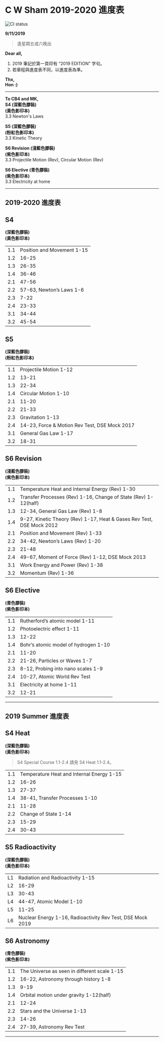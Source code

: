 # C W Sham 2019-2020 進度表 
![CI status](https://img.shields.io/badge/CWSHAM%20-Physics-00b2b4.svg)

**9/11/2019**
> 逢星期五或六晚出

**Dear all,**

1. 2019 筆記於第一頁印有 “2019 EDITION” 字句。   
2. 若章程與進度表不同，以進度表為準。  

**Thx,** <br>
**Hon :)**

***

**To CB4 and MK,**  
**S4 (深藍色膠裝)**  
**(黃色影印本)**  
3.3 Newton's Laws

**S5 (深藍色膠裝)**  
**(粉紅色影印本)**  
3.3 Kinetic Theory

**S6 Revision (淺藍色膠裝)**  
**(紫色影印本)**  
3.3 Projectile Motion (Rev), Circular Motion (Rev)

**S6 Elective (青色膠裝)**  
**(紫色影印本)**  
3.3 Electricity at home

***

## 2019-2020 進度表

## S4
**(深藍色膠裝)** <br>
**(黃色影印本)** <br>

|||
|:-|:-|
|1.1|Position and Movement 1-15|
|1.2|16-25|
|1.3|26-35|
|1.4|36-46|
|2.1|47-56|
|2.2|57-63, Newton’s Laws 1-6|
|2.3|7-22|
|2.4|23-33|
|3.1|34-44|
|3.2|45-54|

## S5 
**(深藍色膠裝)** <br>
**(粉紅色影印本)** <br>

|||
|:-|:-|
|1.1|Projectile Motion 1-12|
|1.2|13-21|
|1.3|22-34|
|1.4|Circular Motion 1-10|
|2.1|11-20|
|2.2|21-33|
|2.3|Gravitation 1-13|
|2.4|14-23, Force & Motion Rev Test, DSE Mock 2017|
|3.1|General Gas Law 1-17|
|3.2|18-31|

## S6 Revision 
**(淺藍色膠裝)** <br>
**(紫色影印本)** <br>

|||
|:-|:-|
|1.1|Temperature Heat and Internal Energy (Rev) 1-30|
|1.2|Transfer Processes (Rev) 1-16, Change of State (Rev) 1-12(half)|
|1.3|12-34, General Gas Law (Rev) 1-8|
|1.4|9-27, Kinetic Theory (Rev) 1-17, Heat & Gases Rev Test, DSE Mock 2012|
|2.1|Position and Movement (Rev) 1-33|
|2.2|34-42, Newton’s Laws (Rev) 1-20|
|2.3|21-48|
|2.4|49-67, Moment of Force (Rev) 1-12, DSE Mock 2013|
|3.1|Work Energy and Power (Rev) 1-38|
|3.2|Momentum (Rev) 1-36|

## S6 Elective 
**(青色膠裝)** <br>
**(紫色影印本)** <br>

|||
|:-|:-|
|1.1|Rutherford’s atomic model 1-11|
|1.2|Photoelectric effect 1-11|
|1.3|12-22|
|1.4|Bohr’s atomic model of hydrogen 1-10|
|2.1|11-20|
|2.2|21-26, Particles or Waves 1-7|
|2.3|8-12, Probing into nano scales 1-9|
|2.4|10-27, Atomic World Rev Test|
|3.1|Electricity at home 1-11|
|3.2|12-21|

***

## 2019 Summer 進度表

## S4 Heat 
**(深藍色膠裝)** <br>
**(黃色影印本)** <br>
> S4 Special Course 1.1-2.4 請見 S4 Heat 1.1-2.4。

|||
|:-|:-|
|1.1|Temperature Heat and Internal Energy 1-15|
|1.2|16-26|
|1.3|27-37|
|1.4|38-41, Transfer Processes 1-10|
|2.1|11-28|
|2.2|Change of State 1-14|
|2.3|15-29|
|2.4|30-43|

## S5 Radioactivity 
**(深藍色膠裝)** <br>
**(黃色影印本)** <br>

|||
|:-|:-|
|L1|Radiation and Radioactivity 1-15|
|L2|16-29|
|L3|30-43|
|L4|44-47, Atomic Model 1-10|
|L5|11-25|
|L6|Nuclear Energy 1-16, Radioactivity Rev Test, DSE Mock 2019|

## S6 Astronomy 
**(青色膠裝)**  
**(紫色影印本)**  

|||
|:-|:-|
|1.1|The Universe as seen in different scale 1-15|
|1.2|16-22, Astronomy through history 1-8|
|1.3|9-19|
|1.4|Orbital motion under gravity 1-12(half)|
|2.1|12-24|
|2.2|Stars and the Universe 1-13|
|2.3|14-26|
|2.4|27-39, Astronomy Rev Test|

***




